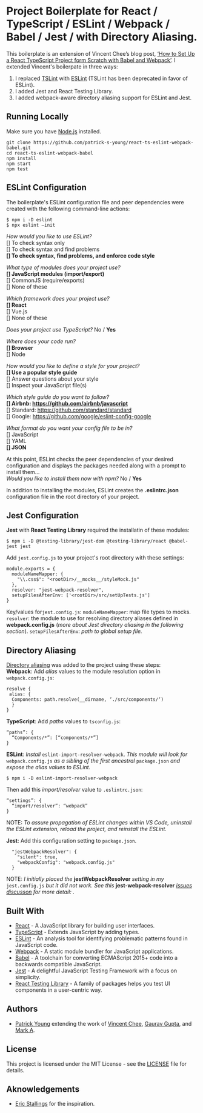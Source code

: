 # Project Boilerplate for React / TypeScript / ESLint / Webpack / Babel / Jest / with Directory Aliasing.
This boilerplate is an extension of Vincent Chee’s blog post, [‘How to Set Up a React TypeScript Project form Scratch with Babel and Webpack’](https://medium.com/@dahvinchee/how-to-set-up-a-react-typescript-project-from-scratch-with-babel-and-webpack-6b069881229d). I extended Vincent's boilerpate in three ways:
1. I replaced [TSLint](https://palantir.github.io/tslint/) with [ESLint](https://eslint.org/) (TSLint has been deprecated in favor of ESLint).
2. I added Jest and React Testing Library.
3. I added webpack-aware directory aliasing support for ESLint and Jest.
## Running Locally
Make sure you have [Node.js](https://nodejs.org/) installed.
```
git clone https://github.com/patrick-s-young/react-ts-eslint-webpack-babel.git
cd react-ts-eslint-webpack-babel
npm install
npm start
npm test
```

## ESLint Configuration
The boilerplate's ESLint configuration file and peer dependencies were created with the following command-line actions:  
``` 
$ npm i -D eslint  
$ npx eslint —init 
```
  
_How would you like to use ESLint?_  
[] To check syntax only  
[] To check syntax and find problems  
**[] To check syntax, find problems, and enforce code style**  
  
_What type of modules does your project use?_  
**[] JavaScript modules (import/export)**  
[] CommonJS (require/exports)  
[] None of these  
  
_Which framework does your project use?_  
**[] React**  
[] Vue.js  
[] None of these  
  
_Does your project use TypeScript?_ No / **Yes**  
  
_Where does your code run?_  
**[] Browser**  
[] Node  
  
_How would you like to define a style for your project?_  
**[] Use a popular style guide**  
[] Answer questions about your style  
[] Inspect your JavaScript file(s)  
  
_Which style guide do you want to follow?_  
**[] Airbnb: https://github.com/airbnb/javascript**  
[] Standard: https://github.com/standard/standard  
[] Google: https://github.com/google/eslint-config-google  
  
_What format do you want your config file to be in?_  
[] JavaScript  
[] YAML  
**[] JSON**  

At this point, ESLint checks the peer dependencies of your desired configuration and displays the packages needed along with a prompt to install them...  
_Would you like to install them now with npm?_ No / **Yes**   
  
In addition to installing the modules, ESLint creates the **.eslintrc.json** configuration file in the root directory of your project.  
  
## Jest Configuration
**Jest** with **React Testing Library** required the installatin of these modules:
  ```
  $ npm i -D @testing-library/jest-dom @testing-library/react @babel-jest jest
  ```
  Add `jest.config.js` to your project's root directory with these settings:
```
module.exports = {
  moduleNameMapper: {
    "\\.css$": "<rootDir>/__mocks__/styleMock.js"
  },
  resolver: "jest-webpack-resolver",
  setupFilesAfterEnv: ['<rootDir>/src/setUpTests.js']
}
```
Key/values for`jest.config.js`:
`moduleNameMapper`: map file types to mocks.
`resolver`: the module to use for resolving directory aliases defined in **webpack.config.js** (_more about Jest directory aliasing in the following section_).
`setupFilesAfterEnv`: _path to global setup file._

## Directory Aliasing  
[Directory aliasing](https://medium.com/@etherealm/getting-rid-of-relative-paths-in-imports-using-webpack-alias-78d4bf15bb42) was added to the project using these steps:  
**Webpack**: Add _alias_ values to the module resolution option in `webpack.config.js`:
```
resolve {
 alias: {
  Components: path.resolve(__dirname, ‘./src/components/‘)
  }
}
```
**TypeScript**: Add _paths_ values to `tsconfig.js`:
```
“paths”: {
  “Components/*”: [“components/*”]
}
```
**ESLint**: _Install_ `eslint-import-resolver-webpack`. _This module will look for_ `webpack.config.js` _as a sibling of the first ancestral_ `package.json` _and expose the alias values to ESLint._
```
$ npm i -D eslint-import-resolver-webpack
```
Then add this _import/resolver_ value to `.eslintrc.json`:
```
“settings”: {
  “import/resolver”: “webpack”
}
```
NOTE: _To assure propagation of ESLint changes within VS Code, uninstall the ESLint extension, reload the project, and reinstall the ESLint._

**Jest**: Add this configuration setting to `package.json`.
```
  "jestWebpackResolver": {
    "silent": true,
    "webpackConfig": "webpack.config.js"
  }
```
NOTE: _I initially placed the_ **jestWebpackResolver** _setting in my_ `jest.config.js` _but it did not work. See this_ **jest-webpack-resolver** _[issues discusson](https://github.com/mkg0/jest-webpack-resolver/issues/17#issuecomment-692344918) for more detail: ._

## Built With
* [React](https://reactjs.org/) - A JavaScript library for building user interfaces.
* [TypeScript](https://www.typescriptlang.org/) - Extends JavaScript by adding types.
* [ESLint](https://eslint.org/) - An analysis tool for identifying problematic patterns found in JavaScript code.
* [Webpack](https://webpack.js.org/) - A static module bundler for JavaScript applications.
* [Babel](https://babeljs.io/) - A toolchain for converting ECMAScript 2015+ code into a backwards compatible JavaScript.
* [Jest](https://jestjs.io/) - A delightful JavaScript Testing Framework with a focus on simplicity.
* [React Testing Library](https://testing-library.com/docs/react-testing-library/intro) - A family of packages helps you test UI components in a user-centric way.

## Authors
* [Patrick Young](https://github.com/patrick-s-young) extending the work of [Vincent Chee](https://github.com/davinchee), [Gaurav Gupta](https://medium.com/swlh/react-testing-getting-jest-to-play-nicely-with-webpack-static-assets-imports-74b1c1472234), and [Mark A](https://dev.to/macmacky/how-to-configure-webpack-with-react-testing-library-from-the-ground-up-4occ).

## License
This project is licensed under the MIT License - see the [LICENSE](LICENSE) file for details.

## Aknowledgements
* [Eric Stallings](https://github.com/EricStallings) for the inspiration.
